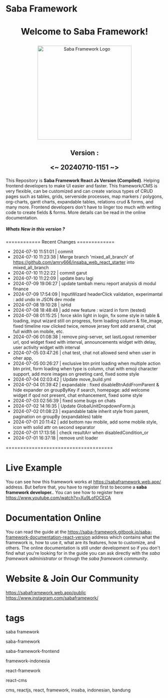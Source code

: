 <h1>Saba Framework</h1>

# <p align="center">Welcome to Saba Framework!</p>

<p align="center"><img src="https://res.cloudinary.com/insaba/image/upload/v1700625287/saba_framework/logo_saba_framework_gqw72y.png" alt="Saba Framework Logo" width="300"></p>

## <p align="center">Version : </p><p align="center"><~ 20240710-1151 ~></p>

This Repository is **Saba Framework React Js Version (Compiled)**. Helping frontend developers to make UI easier and faster. This framework/CMS is very flexible, can be customized and can create various types of CRUD pages such as tables, grids, serverside processes, map markers / polygons, org-charts, gantt charts, expandable tables, relations crud & forms, and many more. Frontend developers don't have to linger too much with writing code to create fields & forms. More details can be read in the online documentation.

##### Whats New in this version ?

============ Recent Changes =============

- 2024-07-10 11:51:01 | commit
- 2024-07-10 11:23:38 | Merge branch 'mixed_all_branch' of https://github.com/amry666/insaba_web_react_starter into mixed_all_branch
- 2024-07-10 11:22:22 | commit garut
- 2024-07-10 11:22:09 | update baru lagi
- 2024-07-09 19:06:27 | update tambah menu report analysis di modul finance
- 2024-07-09 17:54:09 | InputWizard headerClick validation, experimantal : add undo in JSON dev mode
- 2024-07-08 19:10:28 | isHid
- 2024-07-08 18:48:48 | add new feature : wizard in form (tested)
- 2024-07-08 01:15:25 | force sklin light in login, fix some style in table & loading, input wizard still on progress, form loading column & file_image, fixed timeline row clicked twice, remove jersey font add arsenal, chat full width on mobile, etc.
- 2024-07-06 01:08:38 | remove ping-server, set lastLogout remember url, qod widget fixed with interval, announcements widget with delay, user activity widget with interval
- 2024-07-05 03:47:26 | chat test, chat not allowed send when user in oher app,
- 2024-07-05 00:26:27 | exclusive btn print loading when multiple action btn print, form loading when type is column, chat with emoji character support, add more images on greeting card, fixed some style
- 2024-07-04 02:03:42 | Update move_build.yml
- 2024-07-04 01:39:42 | expandable : fixed disableBtnAddFromParent & hide expander on groupByKey if search, homepage: add welcome widget if qod not present, chat enhancement, fixed some style
- 2024-07-03 02:56:39 | fixed some bugs on chats
- 2024-07-02 14:16:35 | Update GlobalUnitDropdownForm.js
- 2024-07-02 01:08:23 | expandable table inherit style from parent, pagination on groupBy (expandables) table
- 2024-07-01 20:11:42 | add bottom nav mobile, add some mobile style, icon with solid attr on second separator
- 2024-07-01 17:13:56 | check resultArr when disabledCondition_or
- 2024-07-01 16:37:18 | remove unit loader

=====================================

# Live Example

You can see how this framework works at https://sabaframework.web.app/ address. But before that, you have to register first to become a **saba framework developer.**. You can see how to register here https://www.youtube.com/watch?v=Xu9LofOCECA

# Documentation Online

You can read the guide at the https://saba-framework.gitbook.io/saba-framework-documentation-react-version address which contains what the framework is, how to use it, what are its features, how to customize, and others. The online documentation is still under development so if you don't find what you're looking for in the guide you can ask directly with the _saba framework administrator_ or through the _saba framework community_.

# Website & Join Our Community

https://sabaframework.web.app/public
https://www.instagram.com/sabaframework/

# tags

<p>saba framework</p>
<p>saba-framework</p>
<p>saba-framework-frontend</p>
<p>framework-indonesia</p>
<p>react-framework</p>
<p>react-cms</p>
<p>cms, reactjs, react, framework, insaba, indonesian, bandung</p>
